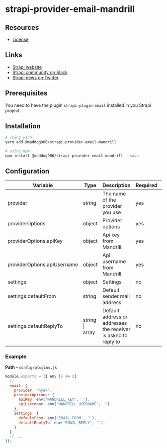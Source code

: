# strapi-provider-email-mandrill

## Resources

- [License](LICENSE)

## Links

- [Strapi website](https://strapi.io/)
- [Strapi community on Slack](https://slack.strapi.io)
- [Strapi news on Twitter](https://twitter.com/strapijs)

## Prerequisites

You need to have the plugin `strapi-plugin-email` installed in you Strapi project.

## Installation

```bash
# using yarn
yarn add @maddog986/strapi-provider-email-mandrill

# using npm
npm install @maddog986/strapi-provider-email-mandrill --save
```

## Configuration

| Variable                      | Type                    | Description                                                         | Required | Default   |
| ----------------------------- | ----------------------- | ------------------------------------------------------------------- | -------- | --------- |
| provider                      | string                  | The name of the provider you use                                    | yes      |           |
| providerOptions               | object                  | Provider options                                                    | yes      |           |
| providerOptions.apiKey        | object                  | Api key from Mandrill.                                              | yes      |           |
| providerOptions.apiUsername   | object                  | Api username from Mandrill.                                         | yes      |           |
| settings                      | object                  | Settings                                                            | no       | {}        |
| settings.defaultFrom          | string                  | Default sender mail address                                         | no       | undefined |
| settings.defaultReplyTo       | string \| array<string> | Default address or addresses the receiver is asked to reply to      | no       | undefined |

### Example

**Path -** `config/plugins.js`

```js
module.exports = ({ env }) => ({
  // ...
  email: {
    provider: 'hyak',
    providerOptions: {
      apiKey: env('MANDRILL_KEY', ''),
      apiUsername: env('MANDRILL_USERNAME', '')
    },
    settings: {
      defaultFrom: env('EMAIL_FROM', ''),
      defaultReplyTo: env('EMAIL_REPLY', ''),
    }
  },
  // ...
});
```